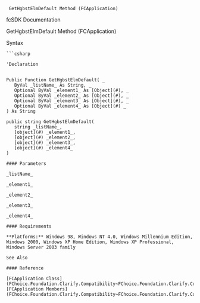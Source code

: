 ﻿     GetHgbstElmDefault Method (FCApplication)                                                   

fcSDK Documentation

GetHgbstElmDefault Method (FCApplication)

Syntax

```vbnet
```csharp

'Declaration
 

Public Function GetHgbstElmDefault( _
   ByVal _listName_ As String, _
   Optional ByVal _element1_ As [Object](#), _
   Optional ByVal _element2_ As [Object](#), _
   Optional ByVal _element3_ As [Object](#), _
   Optional ByVal _element4_ As [Object](#) _
) As String

public string GetHgbstElmDefault( 
   string _listName_,
   [object](#) _element1_,
   [object](#) _element2_,
   [object](#) _element3_,
   [object](#) _element4_
)

#### Parameters

_listName_

_element1_

_element2_

_element3_

_element4_

#### Requirements

**Platforms:** Windows 98, Windows NT 4.0, Windows Millennium Edition, Windows 2000, Windows XP Home Edition, Windows XP Professional, Windows Server 2003 family

See Also

#### Reference

[FCApplication Class](FChoice.Foundation.Clarify.Compatibility~FChoice.Foundation.Clarify.Compatibility.FCApplication.md)  
[FCApplication Members](FChoice.Foundation.Clarify.Compatibility~FChoice.Foundation.Clarify.Compatibility.FCApplication_members.md)